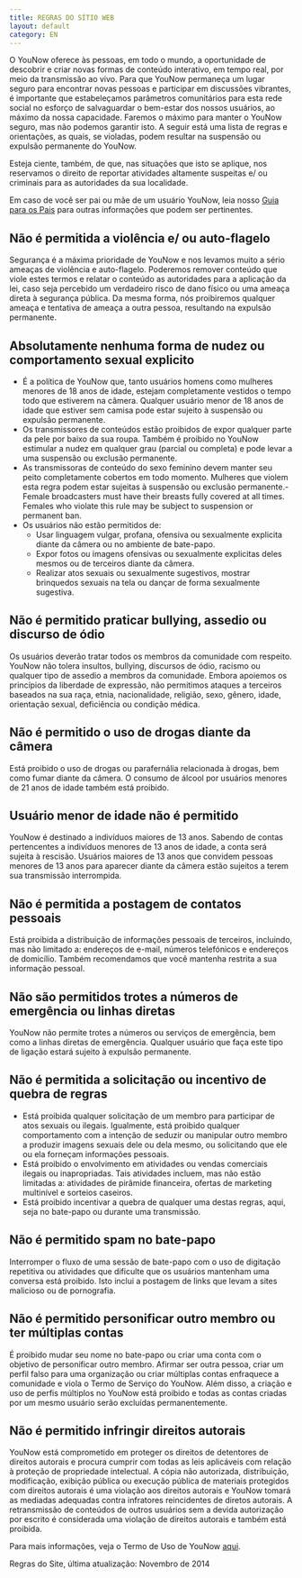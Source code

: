 ```yaml
---
title: REGRAS DO SÍTIO WEB
layout: default
category: EN
---
```

O YouNow oferece às pessoas, em todo o mundo, a oportunidade de descobrir e criar novas formas de conteúdo interativo, em tempo real, por meio da transmissão ao vivo. Para que YouNow permaneça um lugar seguro para encontrar novas pessoas e participar em discussões vibrantes, é importante que estabeleçamos parâmetros comunitários para esta rede social no esforço de salvaguardar o bem-estar dos nossos usuários, ao máximo da nossa capacidade. Faremos o máximo para manter o YouNow seguro, mas não podemos garantir isto. A seguir está uma lista de regras e orientações, as quais, se violadas, podem resultar na suspensão ou expulsão permanente do YouNow.

Esteja ciente, também, de que, nas situações que isto se aplique, nos reservamos o direito de reportar atividades altamente suspeitas e/ ou criminais para as autoridades da sua localidade.

Em caso de você ser pai ou mãe de um usuário YouNow, leia nosso [Guia para os Pais](/policy/en/parentes) para outras informações que podem ser pertinentes.

## Não é permitida a violência e/ ou auto-flagelo

Segurança é a máxima prioridade de YouNow e nos levamos muito a sério ameaças de violência e auto-flagelo. Poderemos remover conteúdo que viole estes termos e relatar o conteúdo as autoridades para a aplicação da lei, caso seja percebido um verdadeiro risco de dano físico ou uma ameaça direta à segurança pública. Da mesma forma, nós proibiremos qualquer ameaça e tentativa de ameaça a outra pessoa, resultando na expulsão permanente. 

## Absolutamente nenhuma forma de nudez ou comportamento sexual explicito

- É a política de YouNow que, tanto usuários homens como mulheres menores de 18 anos de idade, estejam completamente vestidos o tempo todo que estiverem na câmera. Qualquer usuário menor de 18 anos de idade que estiver sem camisa pode estar sujeito à suspensão ou expulsão permanente.
-	Os transmissores de conteúdos estão proibidos de expor qualquer parte da pele por baixo da sua roupa. Também é proibido no YouNow estimular a nudez em qualquer grau (parcial ou completa) e pode levar a uma suspensão ou exclusão permanente.
-	As transmissoras de conteúdo do sexo feminino devem manter seu peito completamente cobertos em todo momento. Mulheres que violem esta regra podem estar sujeitas à suspensão ou exclusão permanente.- Female broadcasters must have their breasts fully covered at all times. Females who violate this rule may be subject to suspension or permanent ban.
- Os usuários não estão permitidos de:
  - Usar linguagem vulgar, profana, ofensiva ou sexualmente explicita diante da câmera ou no ambiente de bate-papo.
  - Expor fotos ou imagens ofensivas ou sexualmente explicitas deles mesmos ou de terceiros diante da câmera.
  - Realizar atos sexuais ou sexualmente sugestivos, mostrar brinquedos sexuais na tela ou dançar de forma sexualmente sugestiva.

## Não é permitido praticar bullying, assedio ou discurso de ódio

Os usuários deverão tratar todos os membros da comunidade com respeito. 
YouNow não tolera insultos, bullying, discursos de ódio, racismo ou qualquer tipo de assedio a membros da comunidade. Embora apoiemos os princípios da liberdade de expressão, não permitimos ataques a terceiros baseados na sua raça, etnia, nacionalidade, religião, sexo, gênero, idade, orientação sexual, deficiência ou condição médica. 

## Não é permitido o uso de drogas diante da câmera

Está proibido o uso de drogas ou parafernália relacionada à drogas, bem como fumar diante da câmera. O consumo de álcool por usuários menores de 21 anos de idade também está proibido.

## Usuário menor de idade não é permitido

YouNow é destinado a indivíduos maiores de 13 anos. Sabendo de contas pertencentes a indivíduos menores de 13 anos de idade, a conta será sujeita à rescisão. Usuários maiores de 13 anos que convidem pessoas menores de 13 anos para aparecer diante da câmera estão sujeitos a terem sua transmissão interrompida.

## Não é permitida a postagem de contatos pessoais

Está proibida a distribuição de informações pessoais de terceiros, incluindo, mas não limitado a: endereços de e-mail, números telefónicos e endereços de domicílio. Também recomendamos que você mantenha restrita a sua informação pessoal.

## Não são permitidos trotes a números de emergência ou linhas diretas

YouNow não permite trotes a números ou serviços de emergência, bem como a linhas diretas de emergência. Qualquer usuário que faça este tipo de ligação estará sujeito à expulsão permanente.

## Não é permitida a solicitação ou incentivo de quebra de regras

- Está proibida qualquer solicitação de um membro para participar de atos sexuais ou ilegais. Igualmente, está proibido qualquer comportamento com a intenção de seduzir ou manipular outro membro a produzir imagens sexuais dele ou dela mesmo, ou solicitando que ele ou ela forneçam informações pessoais.
- Está proibido o envolvimento em atividades ou vendas comerciais ilegais ou inapropriadas. Tais atividades incluem, mas não estão limitadas a: atividades de pirâmide financeira, ofertas de marketing multinível e sorteios caseiros.
- Está proibido incentivar a quebra de qualquer uma destas regras, aqui, seja no bate-papo ou durante uma transmissão.

## Não é permitido spam no bate-papo

Interromper o fluxo de uma sessão de bate-papo com o uso de digitação repetitiva ou atividades que dificulte que os usuários mantenham uma conversa está proibido. Isto inclui a postagem de links que levam a sites malicioso ou de pornografia.

## Não é permitido personificar outro membro ou ter múltiplas contas

É proibido mudar seu nome no bate-papo ou criar uma conta com o objetivo de personificar outro membro. Afirmar ser outra pessoa, criar um perfil falso para uma organização ou criar múltiplas contas enfraquece a comunidade e viola o Termo de Serviço do YouNow. Além disso, a criação e uso de perfis múltiplos no YouNow está proibido e todas as contas criadas por um mesmo usuário serão excluídas permanentemente.

## Não é permitido infringir direitos autorais

YouNow está comprometido em proteger os direitos de detentores de direitos autorais e procura cumprir com todas as leis aplicáveis com relação à proteção de propriedade intelectual. A cópia não autorizada, distribuição, modificação, exibição pública ou execução pública de materiais protegidos com direitos autorais é uma violação aos direitos autorais e YouNow tomará as mediadas adequadas contra infratores reincidentes de diretos autorais. A retransmissão de conteúdos de outros usuários sem a devida autorização por escrito é considerada uma violação de direitos autorais e também está proibida.

Para mais informações, veja o Termo de Uso de YouNow [aqui](/policy/en/terms).

Regras do Site, última atualização: Novembro de 2014
